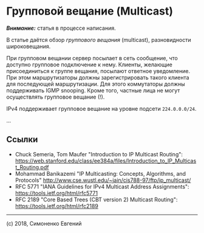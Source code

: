 # Групповой вещание (Multicast)

_**Внимание:**_ статья в процессе написания.

В статье даётся обзор _группового вещания_ (multicast), разновидности
широковещания.

При групповом вещании сервер посылает в сеть сообщение, что доступно групповое
подключение к нему. Клиенты, желающие присоединиться к группе вещания, посылают
ответное уведомление. При этом маршрутизаторы должны зарегистрировать такого
клиента для последующей маршрутизации. Для этого коммутаторы должны поддерживать
IGMP snooping. Кроме того, частные лица не могут осуществлять групповое вещание
(!).

IPv4 поддерживает групповое вещание на уровне подсети `224.0.0.0/24`.

...

## Ссылки

- Chuck Semeria, Tom Maufer "Introduction to IP Multicast Routing":
  <https://web.stanford.edu/class/ee384a/files/Introduction_to_IP_Multicast_Routing.pdf>
- Mohammad Banikazemi "IP Multicasting: Concepts, Algorithms, and Protocols"
  <http://www.cse.wustl.edu/~jain/cis788-97/ftp/ip_multicast/>
- RFC 5771 "IANA Guidelines for IPv4 Multicast Address Assignments":
  <https://tools.ietf.org/html/rfc5771>
- RFC 2189 "Core Based Trees (CBT version 2) Multicast Routing":
  <https://tools.ietf.org/html/rfc2189>

---

(c) 2018, Симоненко Евгений
